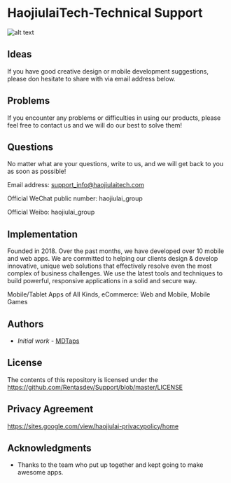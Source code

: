 # HaojiulaiTech-Technical Support

![alt text](https://www.meinbergglobal.com/images/icons/svg/blue/user_headset.svg?s=100)


## Ideas
If you have good creative design or mobile development suggestions, please don hesitate to share with via email address below.


## Problems
If you encounter any problems or difficulties in using our products, please feel free to contact us and we will do our best to solve them!


## Questions
No matter what are your questions, write to us, and we will get back to you as soon as possible!


Email address: support_info@haojiulaitech.com

Official WeChat public number: haojiulai_group

Official Weibo: haojiulai_group


## Implementation
Founded in 2018. Over the past months, we have developed over 10 mobile and web apps. We are committed to helping our clients design & develop innovative, unique web solutions that effectively resolve even the most complex of business challenges. We use the latest tools and techniques to build powerful, responsive applications in a solid and secure way.

Mobile/Tablet Apps of All Kinds, eCommerce: Web and Mobile, Mobile Games


## Authors
 - *Initial work* - [MDTaps](https://github.com/Rentasdev)

## License

The contents of this repository is licensed under the https://github.com/Rentasdev/Support/blob/master/LICENSE

## Privacy Agreement
https://sites.google.com/view/haojiulai-privacypolicy/home

## Acknowledgments

* Thanks to the team who put up together and kept going to make awesome apps. 





